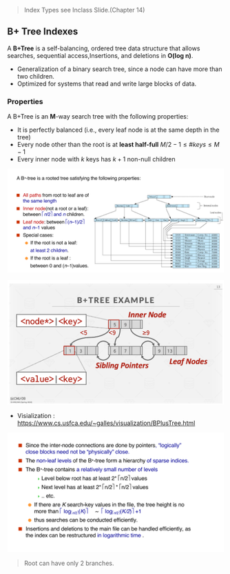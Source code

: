 > Index Types see Inclass Slide.(Chapter 14)

## B+ Tree Indexes

A **B+Tree** is a self-balancing, ordered tree data structure that allows searches, sequential access,Insertions, and deletions in **O(log n)**.

* Generalization of a binary search tree, since a node can have more than two children.
* Optimized for systems that read and write large blocks of data.

### Properties

A B+Tree is an **M**-way search tree with the following properties:

* It is perfectly balanced (i.e., every leaf node is at the same depth in the tree)
* Every node other than the root is at **least half-full** $M/2-1 ≤ \#keys ≤ M-1$
* Every inner node with $k$ keys has $k+1$ non-null children

![2](2.PNG)

![1](1.png)

* Visialization : https://www.cs.usfca.edu/~galles/visualization/BPlusTree.html

![3](3.png)

> Root can have only 2 branches.

